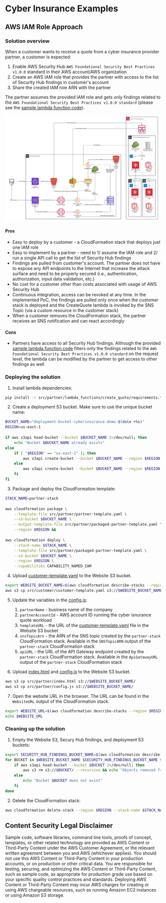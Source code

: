# Cyber Insurance Examples

## AWS IAM Role Approach

### Solution overview

When a customer wants to receive a quote from a cyber insurance provider partner, a customer is expected:

1. Enable AWS Security Hub `AWS Foundational Security Best Practices v1.0.0` standard in their AWS account/AWS organization
2. Create an AWS IAM role that provides the partner with access to the list of Security Hub findings in customer's account
3. Share the created IAM role ARN with the partner

The partner assumes the provided IAM role and gets only findings related to the `AWS Foundational Security Best Practices v1.0.0 standard` (please see the [sample lambda function code](./src/partner/lambda_functions/create_quote/handler.py#L78-L85)).

![AWS IAM Role Approach](./src/CyberInsuranceIAMRoleApproach.png)

#### Pros

- Easy to deploy by a customer - a CloudFormation stack that deploys just one IAM role
- Easy to implement by a partner - need to 1/ assume the IAM role and 2/ run a single API call to get the list of Security Hub findings
- Findings are pulled from customer's account. The partner does not have to expose any API endpoints to the Internet that increase the attack surface and need to be properly secured (i.e., authentication, authorization, input data validation, etc.)
- No cost for a customer other than costs associated with usage of AWS Security Hub
- Continuous integration, access can be revoked at any time. In the implemented PoC, the findings are pulled only once when the customer stack is deployed and the CreateQuote lambda is invoked by the SNS Topic (via a custom resource in the customer stack)
- When a customer removes the CloudFormation stack, the partner receives an SNS notification and can react accordingly

#### Cons

- Partners have access to all Security Hub findings. Although the provided [sample lambda function code](./src/partner/lambda_functions/create_quote/handler.py#L78-L85) filters only the findings related to the `AWS Foundational Security Best Practices v1.0.0 standard` on the request level, the lambda can be modified by the partner to get access to other findings as well

### Deploying the solution

1. Install lambda dependencies:

```bash
pip install -r src/partner/lambda_functions/create_quote/requirements.txt -t src/partner/lambda_functions/create_quote/
```

2. Create a deployment S3 bucket. Make sure to use the unique bucket name:

```bash
BUCKET_NAME="deployment-bucket-cyberinsurance-demo-$(date +%s)"
REGION=us-east-1

if aws s3api head-bucket --bucket $BUCKET_NAME 2>/dev/null; then
    echo "Bucket $BUCKET_NAME already exists"
else
    if [ "$REGION" == "us-east-1" ]; then
        aws s3api create-bucket --bucket $BUCKET_NAME --region $REGION && echo "Bucket $BUCKET_NAME created successfully"
    else
        aws s3api create-bucket --bucket $BUCKET_NAME --region $REGION --create-bucket-configuration LocationConstraint=$REGION && echo "Bucket $BUCKET_NAME created successfully"
    fi
fi
```

3. Package and deploy the CloudFormation template:

```bash
STACK_NAME=partner-stack

aws cloudformation package \
    --template-file src/partner/partner-template.yaml \
    --s3-bucket $BUCKET_NAME \
    --output-template-file src/partner/packaged-partner-template.yaml \
    --region $REGION &&

aws cloudformation deploy \
    --stack-name $STACK_NAME \
    --template-file src/partner/packaged-partner-template.yaml \
    --s3-bucket $BUCKET_NAME \
    --region $REGION \
    --capabilities CAPABILITY_NAMED_IAM
```

4. Upload [customer-template.yaml](./src/customer/customer-template.yaml) to the Website S3 bucket.

```bash
export WEBSITE_BUCKET_NAME=$(aws cloudformation describe-stacks --region $REGION --stack-name $STACK_NAME --query "Stacks[0].Outputs[?OutputKey=='WebsiteBucketName'].OutputValue" --output text)
aws s3 cp src/customer/customer-template.yaml s3://$WEBSITE_BUCKET_NAME/
```

5. Update the variables in the [config.js](./src/partner/config.js):
   1. `partnerName` - business name of the company
   2. `partnerAccountId` - AWS account ID running the cyber isnurance quote workload
   3. `templateURL` - the URL of the [customer-template.yaml](./src/customer/customer-template.yaml) file in the Website S3 bucket
   4. `snsTopicArn` - the ARN of the SNS topic created by the `partner-stack` CloudFormation stack. Available in the `SNSTopicARN` output of the `partner-stack` CloudFormation stack
   5. `apiURL` - the URL of the API Gateway endpoint created by the `partner-stack` CloudFormation stack. Available in the `ApiGatewayURL` output of the `partner-stack` CloudFormation stack

6. Upload [index.html](./src/partner/index.html) and [config.js](./src/partner/config.js) to the Website S3 bucket.

```bash
aws s3 cp src/partner/index.html s3://$WEBSITE_BUCKET_NAME/
aws s3 cp src/partner/config.js s3://$WEBSITE_BUCKET_NAME/
```

7. Open the website URL in the browser. The URL can be found in the `WebsiteURL` output of the CloudFormation stack.

```bash
export WEBSITE_URL=$(aws cloudformation describe-stacks --region $REGION --stack-name $STACK_NAME --query "Stacks[0].Outputs[?OutputKey=='WebsiteURL'].OutputValue" --output text)
echo $WEBSITE_URL
```

### Cleaning up the solution

1. Empty the Website S3, Secury Hub findings, and deployment S3 buckets:

```bash
export SECURITY_HUB_FINDINGS_BUCKET_NAME=$(aws cloudformation describe-stacks --region $REGION --stack-name $STACK_NAME --query "Stacks[0].Outputs[?OutputKey=='SecurityHubBucketName'].OutputValue" --output text)
for BUCKET in $WEBSITE_BUCKET_NAME $SECURITY_HUB_FINDINGS_BUCKET_NAME $BUCKET_NAME; do
    if aws s3api head-bucket --bucket $BUCKET 2>/dev/null; then
        aws s3 rm s3://$BUCKET/ --recursive && echo "Objects removed from $BUCKET"
    else
        echo "Bucket $BUCKET does not exist"
    fi
done
```

2. Delete the CloudFormation stack:

```bash
aws cloudformation delete-stack --region $REGION --stack-name $STACK_NAME
```

## Content Security Legal Disclaimer

Sample code, software libraries, command line tools, proofs of concept, templates, or other related technology are provided as AWS Content or Third-Party Content under the AWS Customer Agreement, or the relevant written agreement between you and AWS (whichever applies). You should not use this AWS Content or Third-Party Content in your production accounts, or on production or other critical data. You are responsible for testing, securing, and optimizing the AWS Content or Third-Party Content, such as sample code, as appropriate for production grade use based on your specific quality control practices and standards. Deploying AWS Content or Third-Party Content may incur AWS charges for creating or using AWS chargeable resources, such as running Amazon EC2 instances or using Amazon S3 storage.

